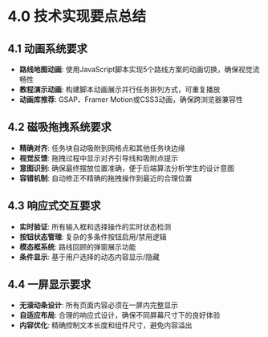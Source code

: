 # **4.0 技术实现要点总结**

## **4.1 动画系统要求**
* **路线地图动画**: 使用JavaScript脚本实现5个路线方案的动画切换，确保视觉流畅性
* **教程演示动画**: 构建脚本动画展示并行任务排列方式，可重复播放
* **动画库推荐**: GSAP、Framer Motion或CSS3动画，确保跨浏览器兼容性

## **4.2 磁吸拖拽系统要求**  
* **精确对齐**: 任务块自动吸附到网格点和其他任务块边缘
* **视觉反馈**: 拖拽过程中显示对齐引导线和吸附点提示
* **意图识别**: 确保最终摆放位置准确，便于后端算法分析学生的设计意图
* **容错机制**: 自动修正不精确的拖拽操作到最近的合理位置

## **4.3 响应式交互要求**
* **实时验证**: 所有输入框和选择操作的实时状态检测
* **按钮状态管理**: 复杂的多条件按钮启用/禁用逻辑
* **模态框系统**: 路线回顾的弹窗展示功能
* **条件显示**: 基于用户选择的动态内容显示/隐藏

## **4.4 一屏显示要求**
* **无滚动条设计**: 所有页面内容必须在一屏内完整显示
* **自适应布局**: 合理的响应式设计，确保不同屏幕尺寸下的良好体验
* **内容优化**: 精确控制文本长度和组件尺寸，避免内容溢出